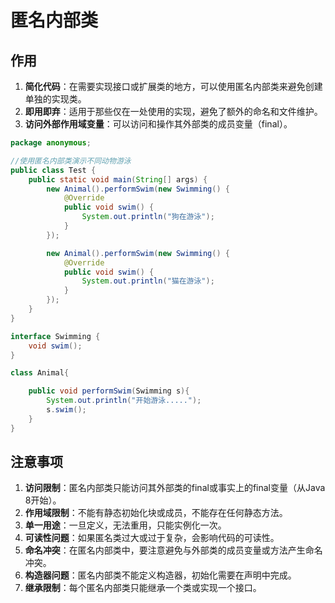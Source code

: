 # 匿名内部类

## 作用

1. **简化代码**：在需要实现接口或扩展类的地方，可以使用匿名内部类来避免创建单独的实现类。
2. **即用即弃**：适用于那些仅在一处使用的实现，避免了额外的命名和文件维护。
3. **访问外部作用域变量**：可以访问和操作其外部类的成员变量（final）。

```java
package anonymous;

//使用匿名内部类演示不同动物游泳
public class Test {
    public static void main(String[] args) {
        new Animal().performSwim(new Swimming() {
            @Override
            public void swim() {
                System.out.println("狗在游泳");
            }
        });

        new Animal().performSwim(new Swimming() {
            @Override
            public void swim() {
                System.out.println("猫在游泳");
            }
        });
    }
}

interface Swimming {
    void swim();
}

class Animal{

    public void performSwim(Swimming s){
        System.out.println("开始游泳.....");
        s.swim();
    }
}
```

## 注意事项

1. **访问限制**：匿名内部类只能访问其外部类的final或事实上的final变量（从Java 8开始）。
2. **作用域限制**：不能有静态初始化块或成员，不能存在任何静态方法。
3. **单一用途**：一旦定义，无法重用，只能实例化一次。
4. **可读性问题**：如果匿名类过大或过于复杂，会影响代码的可读性。
5. **命名冲突**：在匿名内部类中，要注意避免与外部类的成员变量或方法产生命名冲突。
6. **构造器问题**：匿名内部类不能定义构造器，初始化需要在声明中完成。
7. **继承限制**：每个匿名内部类只能继承一个类或实现一个接口。
